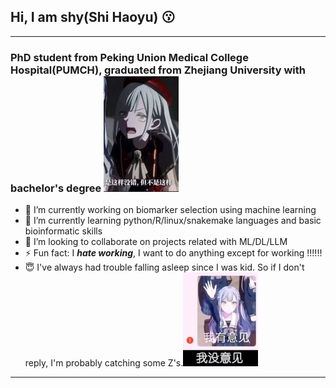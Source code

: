## Hi, I am shy(Shi Haoyu) 😗

---

### PhD student from Peking Union Medical College Hospital(PUMCH), graduated from Zhejiang University with bachelor's degree ![image](image/20250401222455_3.jpg)
- 🔭 I’m currently working on biomarker selection using machine learning
- 🌱 I’m currently learning python/R/linux/snakemake languages and basic bioinformatic skills
- 👯 I’m looking to collaborate on projects related with ML/DL/LLM
- ⚡ Fun fact: I ***hate working***, I want to do anything except for working !!!!!!
- 😇 I've always had trouble falling asleep since I was kid. So if I don't reply, I'm probably catching some Z's.![image](image/20250401222406_3.jpg)

---


